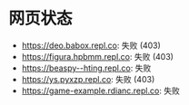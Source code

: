 # 网页状态
- https://deo.babox.repl.co: 失败 (403)
- https://figura.hpbmm.repl.co: 失败 (403)
- https://beaspy--hting.repl.co: 失败
- https://ys.pyxzp.repl.co: 失败 (403)
- https://game-example.rdianc.repl.co: 失败
